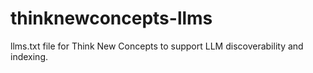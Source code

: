 # thinknewconcepts-llms
llms.txt file for Think New Concepts to support LLM discoverability and indexing.
